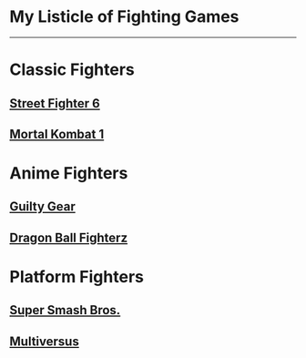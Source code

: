 # My Listicle of Fighting Games



---



# Classic Fighters

## [Street Fighter 6](https://www.streetfighter.com/6/en-us)

## [Mortal Kombat 1](https://www.mortalkombat.com/en-us)



# Anime Fighters

## [Guilty Gear](https://www.guiltygear.com/ggst/en/)

## [Dragon Ball Fighterz](https://www.bandainamcoent.com/games/dragon-ball-fighterz)



# Platform Fighters

## [Super Smash Bros.](https://www.smashbros.com/en_US/)

## [Multiversus](https://multiversus.com/en)
